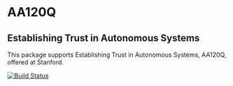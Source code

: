 # AA120Q
## Establishing Trust in Autonomous Systems


This package supports Establishing Trust in Autonomous Systems, AA120Q, offered at Stanford.

[![Build Status](https://travis-ci.org/sisl/AA120Q.svg?branch=master)](https://travis-ci.org/sisl/AA120Q)
<!-- [![Coverage Status](https://coveralls.io/repos/sisl/AA120Q/badge.svg)](https://coveralls.io/r/sisl/AA120Q) -->
